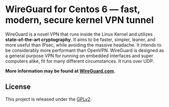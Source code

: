 # WireGuard for Centos 6 &mdash; fast, modern, secure kernel VPN tunnel

WireGuard is a novel VPN that runs inside the Linux Kernel and utilizes **state-of-the-art cryptography**. It aims to be faster, simpler, leaner, and more useful than IPsec, while avoiding the massive headache. It intends to be considerably more performant than OpenVPN. WireGuard is designed as a general purpose VPN for running on embedded interfaces and super computers alike, fit for many different circumstances. It runs over UDP.

**More information may be found at [WireGuard.com](https://www.wireguard.com/).**

## License

This project is released under the [GPLv2](COPYING).
